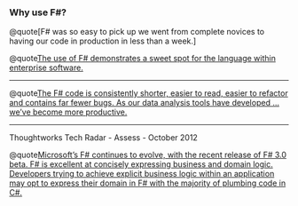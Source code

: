 ### Why use F#? #

@quote[F# was so easy to pick up we went from complete novices to having our code in production in less than a week.]

@quote[The use of F# demonstrates a sweet spot for the language within enterprise software.](fsharp.org/testimonials)

---

@quote[The F# code is consistently shorter, easier to read, easier to refactor and contains far fewer bugs. As our data analysis tools have developed … we’ve become more productive.](fsharp.org/testimonials/)

---

Thoughtworks Tech Radar - Assess - October 2012 

@quote[Microsoft’s F# continues to evolve, with the recent release of F# 3.0 beta. F# is excellent at concisely expressing business and domain logic. Developers trying to achieve explicit business logic within an application may opt to express their domain in F# with the majority of plumbing code in C#.](thoughtworks.com/radar/languages-and-frameworks/f)

